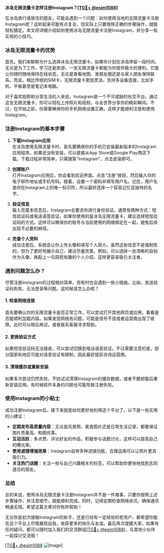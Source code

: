 **冰岛无限流量卡怎样注册Instagram？[[TG💪+ @esim1088](https://t.me/s/esim1088)]**

在冰岛旅行或居住的朋友，可能会遇到一个问题：如何使用当地的无限流量卡注册Instagram呢？这听起来可能有点复杂，但实际上只要按照正确的步骤操作，就能轻松搞定。本文将详细介绍如何使用冰岛无限流量卡注册Instagram，并分享一些实用的小技巧。

### 冰岛无限流量卡的优势

首先，我们来聊聊为什么选择冰岛无限流量卡。如果你计划在冰岛停留一段时间，无论是为了工作、学习还是旅游，一张无限流量卡都能为你提供极大的便利。它能让你随时随地保持在线状态，无论是查看地图、发朋友圈还是与家人朋友保持联系。而且，相比传统的SIM卡，无限流量卡更加灵活，支持多设备连接，比如手机、平板甚至是笔记本电脑。

对于喜欢拍照和分享生活的人来说，Instagram是一个不可或缺的社交平台。通过这张无限流量卡，你可以轻松上传照片和视频，与全世界分享你的精彩瞬间。不过，在开始之前，你需要确保你的手机网络设置正确，这样才能顺利注册和使用Instagram。

### 注册Instagram的基本步骤

1. **下载Instagram应用**  
   在冰岛使用无限流量卡时，首先要确保你的手机已安装最新版本的Instagram应用程序。如果还没有安装，可以直接从App Store或Google Play商店下载。下载过程非常简单，只需搜索“Instagram”，点击安装即可。

2. **创建账户**  
   打开Instagram应用后，你会看到欢迎界面。点击“注册”按钮，然后输入你的电子邮件地址或手机号码。接着，设置一个密码并填写用户名。记住，用户名是你在Instagram上的唯一标识符，所以最好选择一个容易记忆且独特的名字。

3. **验证信息**  
   输入完基本信息后，Instagram会要求你进行身份验证。通常有两种方式：短信验证码或电话语音验证。如果你使用的是冰岛无限流量卡，建议选择短信验证码的方式。这样可以确保你的账号与当前使用的网络绑定在一起，避免后续出现不必要的麻烦。

4. **完善个人资料**  
   成功注册后，系统会让你上传头像和填写个人简介。虽然这些信息不是强制性的，但为了更好地展示自己，建议尽量完善。例如，可以选择一张清晰的自拍作为头像，再配上一句简短有趣的个人介绍，这样更容易吸引关注者。

### 遇到问题怎么办？

尽管注册Instagram的过程相对简单，但有时也会遇到一些小插曲。比如，发送验证码失败、无法登录等问题。这时候该怎么办呢？

#### 1. 检查网络连接  
   首先要确认你的无限流量卡是否正常工作。可以尝试打开其他网页或应用，看看是否能顺利加载内容。如果发现网络有问题，可能是信号不佳或者运营商出现了故障。此时可以稍后再试，或者联系客服寻求帮助。

#### 2. 更换验证方式  
   如果短信验证码无法接收，可以尝试切换到电话语音验证。不过需要注意的是，部分国家和地区可能对语音验证有限制，因此最好提前咨询运营商。

#### 3. 清理缓存或重新安装  
   如果多次尝试仍然失败，不妨试试清理Instagram的缓存数据，或者干脆卸载后重新安装应用。有时候软件本身的问题也可能导致注册失败。

### 使用Instagram的小贴士

成功注册Instagram后，接下来就是如何更好地利用这个平台了。以下是一些实用的小建议：

- **定期发布高质量内容**：无论是风景照、美食图片还是日常生活记录，都要保证图片质量高、构图优美。
- **互动活跃**：多点赞、评论好友的作品，积极参与话题讨论，这样可以提高自己的曝光率。
- **使用滤镜增强效果**：Instagram自带多种滤镜功能，合理运用可以让照片更具吸引力。
- **关注热门话题**：关注一些与自己兴趣相关的标签，可以帮助你更快地找到志同道合的朋友。

### 总结

总的来说，使用冰岛无限流量卡注册Instagram并不是一件难事，只要你按照上述步骤操作，并注意细节，就能顺利完成。同时，记得定期检查网络状况，确保通讯畅通无阻。希望这篇文章对你有所帮助！

无论你是初次接触Instagram的新手，还是已经有一定经验的老用户，都希望你能在这个平台上尽情展现自我，收获更多的快乐与友谊。最后再次提醒大家，如果有任何疑问，都可以随时加入我们的交流群组[[TG💪+ @esim1088](https://t.me/s/esim1088)]，与其他小伙伴一起探讨交流哦！

[[TG💪+ @esim1088](https://t.me/s/esim1088) ![Image](https://i.postimg.cc/4NQfJmqS/Snipaste-2025-05-13-00-14-12.png)]